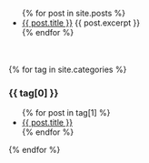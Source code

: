 <ul>
  {% for post in site.posts %}
    <li>
      <a href=".{{ post.url }}">{{ post.title }}</a>
    {{ post.excerpt }}
    </li>
  {% endfor %}
</ul>　　

{% for tag in site.categories %}
  <h3>{{ tag[0] }}</h3>
  <ul>
    {% for post in tag[1] %}
      <li><a href="{.{ post.url }}">{{ post.title }}</a></li>
    {% endfor %}
  </ul>
{% endfor %}

